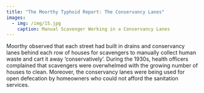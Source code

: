 ```yaml
---
title: "The Moorthy Typhoid Report: The Conservancy Lanes"
images:
  - img: /img/15.jpg
    caption: Manual Scavenger Working in a Conservancy Lanes
---
```

Moorthy observed that each street had built in drains and conservancy lanes behind each row of houses for scavengers to manually collect human waste and cart it away ‘conservatively’. During the 1930s, health officers complained that scavengers were overwhelmed with the growing number of houses to clean. Moreover, the conservancy lanes were being used for open defecation by homeowners who could not afford the sanitation services.
